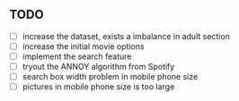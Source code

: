 ## TODO

- [ ] increase the dataset, exists a imbalance in adult section
- [ ] increase the initial movie options
- [ ] implement the search feature
- [ ] tryout the ANNOY algorithm from Spotify
- [ ] search box width problem in mobile phone size
- [ ] pictures in mobile phone size is too large
